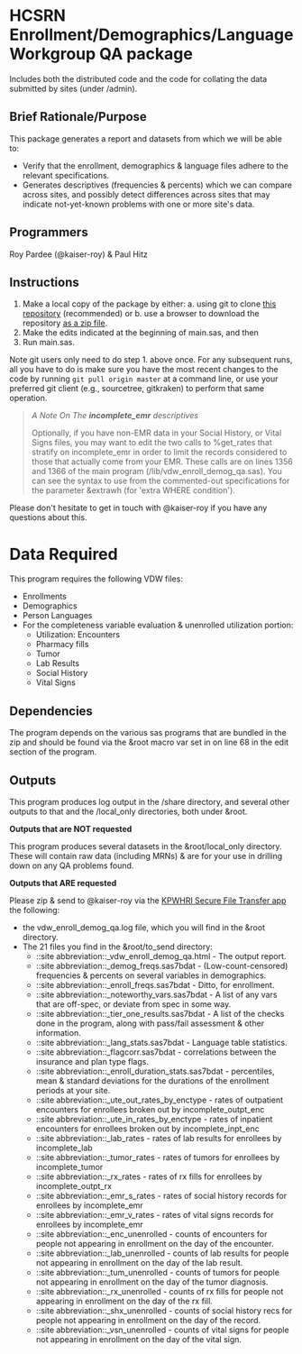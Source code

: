 # HCSRN Enrollment/Demographics/Language Workgroup QA package
Includes both the distributed code and the code for collating the data submitted by sites (under /admin).
## Brief Rationale/Purpose
This package generates a report and datasets from which we will be able to:

* Verify that the enrollment, demographics & language files adhere to the relevant specifications.
* Generates descriptives (frequencies & percents) which we can compare across sites, and possibly detect differences across sites that may indicate not-yet-known problems with one or more site's data.

## Programmers
Roy Pardee (@kaiser-roy) & Paul Hitz

## Instructions

1. Make a local copy of the package by either:
    a. using git to clone [this repository](https://github.com/rpardee/vdw-qa-enroll-demog) (recommended) or
    b. use a browser to download the repository [as a zip file](https://github.com/rpardee/vdw-qa-enroll-demog/archive/master.zip).
2. Make the edits indicated at the beginning of main.sas, and then
3. Run main.sas.

Note git users only need to do step 1. above once.  For any subsequent runs, all you have to do is make sure you have the most recent changes to the code by running ```git pull origin master``` at a command line, or use your preferred git client (e.g., sourcetree, gitkraken) to perform that same operation.

> _A Note On The **incomplete_emr** descriptives_
>
> Optionally, if you have non-EMR data in your Social History, or Vital Signs files, you may want to edit the two calls to %get_rates that stratify on incomplete_emr in order to limit the records considered to those that actually come from your EMR. These calls are on lines 1356 and 1366 of the main program (/lib/vdw_enroll_demog_qa.sas). You can see the syntax to use from the commented-out specifications for the parameter &extrawh (for 'extra WHERE condition').

Please don't hesitate to get in touch with @kaiser-roy if you have any questions about this.

# Data Required
This program requires the following VDW files:

* Enrollments
* Demographics
* Person Languages
* For the completeness variable evaluation & unenrolled utilization portion:
    * Utilization: Encounters
    * Pharmacy fills
    * Tumor
    * Lab Results
    * Social History
    * Vital Signs

## Dependencies
The program depends on the various sas programs that are bundled in the zip and should be found via the &root macro var set in on line 68 in the edit section of the program.
## Outputs
This program produces log output in the /share directory, and several other outputs to that and the /local_only directories, both under &root.

**Outputs that are NOT requested**

This program produces several datasets in the &root/local_only directory.  These will contain raw data (including MRNs) & are for your use in drilling down on any QA problems found.

**Outputs that ARE requested**

Please zip & send to @kaiser-roy via the [KPWHRI Secure File Transfer app](http://projects.kpwashingtonresearch.org/sft/) the following:

* the vdw_enroll_demog_qa.log file, which you will find in the &root directory.
* The 21 files you find in the &root/to_send directory:
    * ::site abbreviation::_vdw_enroll_demog_qa.html - The output report.
    * ::site abbreviation::_demog_freqs.sas7bdat - (Low-count-censored) frequencies & percents on several variables in demographics.
    * ::site abbreviation::_enroll_freqs.sas7bdat - Ditto, for enrollment.
    * ::site abbreviation::_noteworthy_vars.sas7bdat - A list of any vars that are off-spec, or deviate from spec in some way.
    * ::site abbreviation::_tier_one_results.sas7bdat - A list of the checks done in the program, along with pass/fail assessment & other information.
    * ::site abbreviation::_lang_stats.sas7bdat - Language table statistics.
    * ::site abbreviation::_flagcorr.sas7bdat - correlations between the insurance and plan type flags.
    * ::site abbreviation::_enroll_duration_stats.sas7bdat - percentiles, mean & standard deviations for the durations of the enrollment periods at your site.
    * ::site abbreviation::_ute_out_rates_by_enctype - rates of outpatient encounters for enrollees broken out by incomplete_outpt_enc
    * ::site abbreviation::_ute_in_rates_by_enctype - rates of inpatient encounters for enrollees broken out by incomplete_inpt_enc
    * ::site abbreviation::_lab_rates - rates of lab results for enrollees by incomplete_lab
    * ::site abbreviation::_tumor_rates - rates of tumors for enrollees by incomplete_tumor
    * ::site abbreviation::_rx_rates - rates of rx fills for enrollees by incomplete_outpt_rx
    * ::site abbreviation::_emr_s_rates - rates of social history records for enrollees by incomplete_emr
    * ::site abbreviation::_emr_v_rates - rates of vital signs records for enrollees by incomplete_emr
    * ::site abbreviation::_enc_unenrolled - counts of encounters for people not appearing in enrollment on the day of the encounter.
    * ::site abbreviation::_lab_unenrolled - counts of lab results for people not appearing in enrollment on the day of the lab result.
    * ::site abbreviation::_tum_unenrolled - counts of tumors for people not appearing in enrollment on the day of the tumor diagnosis.
    * ::site abbreviation::_rx_unenrolled - counts of rx fills for people not appearing in enrollment on the day of the rx fill.
    * ::site abbreviation::_shx_unenrolled - counts of social history recs for people not appearing in enrollment on the day of the record.
    * ::site abbreviation::_vsn_unenrolled - counts of vital signs for people not appearing in enrollment on the day of the vital sign.
